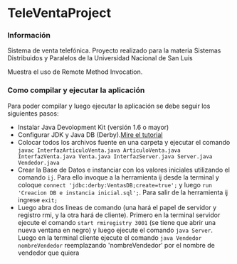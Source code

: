TeleVentaProject
================

### Información

Sistema de venta telefónica. Proyecto realizado para la materia Sistemas Distribuidos y Paralelos de la Universidad Nacional de San Luis

Muestra el uso de Remote Method Invocation.

### Como compilar y ejecutar la aplicación

Para poder compilar y luego ejecutar la aplicación se debe seguir los siguientes pasos:

- Instalar Java Devolopment Kit (versión 1.6 o mayor)
- Configurar JDK y Java DB (Derby).[Mire el tutorial](http://db.apache.org/derby/papers/DerbyTut/install_software.html)
- Colocar todos los archivos fuente en una carpeta y ejecutar el comando `javac InterfazArticuloVenta.java ArticuloVenta.java InterfazVenta.java Venta.java InterfazServer.java Server.java Vendedor.java`
- Crear la Base de Datos e instanciar con los valores iniciales utilizando el comando `ij`. Para ello invoque a la herramienta ij desde la terminal y coloque `connect 'jdbc:derby:VentasDB;create=true';` y luego `run 'Creacion DB e instancia inicial.sql';`. Para salir de la herramienta ij ingrese `exit;`
- Luego abra dos lineas de comando (una hará el papel de servidor y registro rmi, y la otra hará de cliente). Primero en la terminal servidor ejecute el comando `start rmiregistry 3001` (se tiene que abrir una nueva ventana en negro) y luego ejecute el comando `java Server`. Luego en la terminal cliente ejecute el comando `java Vendedor nombreVendedor` reemplazando 'nombreVendedor' por el nombre de vendedor que quiera
